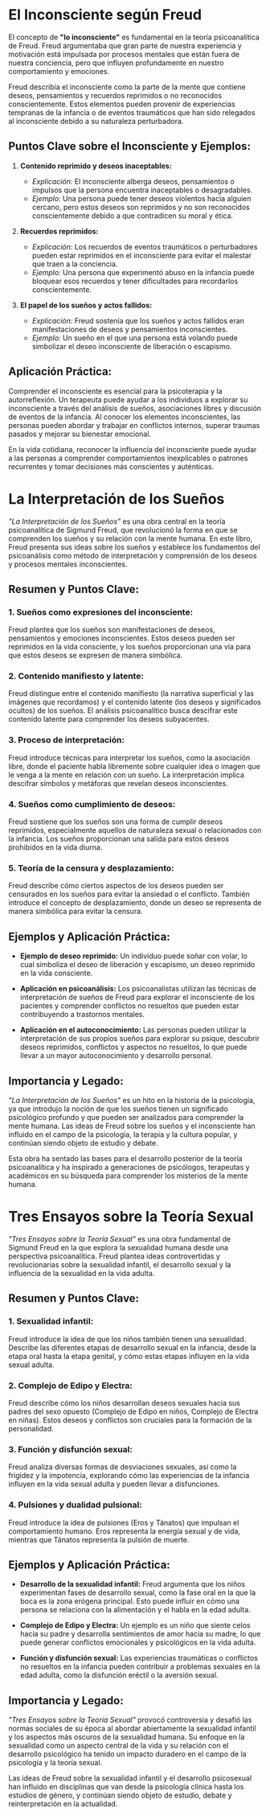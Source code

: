 # El Inconsciente según Freud

El concepto de **"lo inconsciente"** es fundamental en la teoría psicoanalítica de Freud. Freud argumentaba que gran parte de nuestra experiencia y motivación está impulsada por procesos mentales que están fuera de nuestra conciencia, pero que influyen profundamente en nuestro comportamiento y emociones.

Freud describía el inconsciente como la parte de la mente que contiene deseos, pensamientos y recuerdos reprimidos o no reconocidos conscientemente. Estos elementos pueden provenir de experiencias tempranas de la infancia o de eventos traumáticos que han sido relegados al inconsciente debido a su naturaleza perturbadora.

## **Puntos Clave sobre el Inconsciente y Ejemplos:**

1. **Contenido reprimido y deseos inaceptables:**
   - *Explicación:* El inconsciente alberga deseos, pensamientos o impulsos que la persona encuentra inaceptables o desagradables.
   - *Ejemplo:* Una persona puede tener deseos violentos hacia alguien cercano, pero estos deseos son reprimidos y no son reconocidos conscientemente debido a que contradicen su moral y ética.

2. **Recuerdos reprimidos:**
   - *Explicación:* Los recuerdos de eventos traumáticos o perturbadores pueden estar reprimidos en el inconsciente para evitar el malestar que traen a la conciencia.
   - *Ejemplo:* Una persona que experimentó abuso en la infancia puede bloquear esos recuerdos y tener dificultades para recordarlos conscientemente.

3. **El papel de los sueños y actos fallidos:**
   - *Explicación:* Freud sostenía que los sueños y actos fallidos eran manifestaciones de deseos y pensamientos inconscientes.
   - *Ejemplo:* Un sueño en el que una persona está volando puede simbolizar el deseo inconsciente de liberación o escapismo.

## **Aplicación Práctica:**

Comprender el inconsciente es esencial para la psicoterapia y la autorreflexión. Un terapeuta puede ayudar a los individuos a explorar su inconsciente a través del análisis de sueños, asociaciones libres y discusión de eventos de la infancia. Al conocer los elementos inconscientes, las personas pueden abordar y trabajar en conflictos internos, superar traumas pasados y mejorar su bienestar emocional.

En la vida cotidiana, reconocer la influencia del inconsciente puede ayudar a las personas a comprender comportamientos inexplicables o patrones recurrentes y tomar decisiones más conscientes y auténticas.

# La Interpretación de los Sueños

*"La Interpretación de los Sueños"* es una obra central en la teoría psicoanalítica de Sigmund Freud, que revolucionó la forma en que se comprenden los sueños y su relación con la mente humana. En este libro, Freud presenta sus ideas sobre los sueños y establece los fundamentos del psicoanálisis como método de interpretación y comprensión de los deseos y procesos mentales inconscientes.

## **Resumen y Puntos Clave:**

### 1. **Sueños como expresiones del inconsciente:**
Freud plantea que los sueños son manifestaciones de deseos, pensamientos y emociones inconscientes. Estos deseos pueden ser reprimidos en la vida consciente, y los sueños proporcionan una vía para que estos deseos se expresen de manera simbólica.

### 2. **Contenido manifiesto y latente:**
Freud distingue entre el contenido manifiesto (la narrativa superficial y las imágenes que recordamos) y el contenido latente (los deseos y significados ocultos) de los sueños. El análisis psicoanalítico busca descifrar este contenido latente para comprender los deseos subyacentes.

### 3. **Proceso de interpretación:**
Freud introduce técnicas para interpretar los sueños, como la asociación libre, donde el paciente habla libremente sobre cualquier idea o imagen que le venga a la mente en relación con un sueño. La interpretación implica descifrar símbolos y metáforas que revelan deseos inconscientes.

### 4. **Sueños como cumplimiento de deseos:**
Freud sostiene que los sueños son una forma de cumplir deseos reprimidos, especialmente aquellos de naturaleza sexual o relacionados con la infancia. Los sueños proporcionan una salida para estos deseos prohibidos en la vida diurna.

### 5. **Teoría de la censura y desplazamiento:**
Freud describe cómo ciertos aspectos de los deseos pueden ser censurados en los sueños para evitar la ansiedad o el conflicto. También introduce el concepto de desplazamiento, donde un deseo se representa de manera simbólica para evitar la censura.

## **Ejemplos y Aplicación Práctica:**

- **Ejemplo de deseo reprimido:**
  Un individuo puede soñar con volar, lo cual simboliza el deseo de liberación y escapismo, un deseo reprimido en la vida consciente.

- **Aplicación en psicoanálisis:**
  Los psicoanalistas utilizan las técnicas de interpretación de sueños de Freud para explorar el inconsciente de los pacientes y comprender conflictos no resueltos que pueden estar contribuyendo a trastornos mentales.

- **Aplicación en el autoconocimiento:**
  Las personas pueden utilizar la interpretación de sus propios sueños para explorar su psique, descubrir deseos reprimidos, conflictos y aspectos no resueltos, lo que puede llevar a un mayor autoconocimiento y desarrollo personal.

## **Importancia y Legado:**

*"La Interpretación de los Sueños"* es un hito en la historia de la psicología, ya que introdujo la noción de que los sueños tienen un significado psicológico profundo y que pueden ser analizados para comprender la mente humana. Las ideas de Freud sobre los sueños y el inconsciente han influido en el campo de la psicología, la terapia y la cultura popular, y continúan siendo objeto de estudio y debate.

Esta obra ha sentado las bases para el desarrollo posterior de la teoría psicoanalítica y ha inspirado a generaciones de psicólogos, terapeutas y académicos en su búsqueda para comprender los misterios de la mente humana.

# Tres Ensayos sobre la Teoría Sexual

*"Tres Ensayos sobre la Teoría Sexual"* es una obra fundamental de Sigmund Freud en la que explora la sexualidad humana desde una perspectiva psicoanalítica. Freud plantea ideas controvertidas y revolucionarias sobre la sexualidad infantil, el desarrollo sexual y la influencia de la sexualidad en la vida adulta.

## **Resumen y Puntos Clave:**

### 1. **Sexualidad infantil:**
Freud introduce la idea de que los niños también tienen una sexualidad. Describe las diferentes etapas de desarrollo sexual en la infancia, desde la etapa oral hasta la etapa genital, y cómo estas etapas influyen en la vida sexual adulta.

### 2. **Complejo de Edipo y Electra:**
Freud describe cómo los niños desarrollan deseos sexuales hacia sus padres del sexo opuesto (Complejo de Edipo en niños, Complejo de Electra en niñas). Estos deseos y conflictos son cruciales para la formación de la personalidad.

### 3. **Función y disfunción sexual:**
Freud analiza diversas formas de desviaciones sexuales, así como la frigidez y la impotencia, explorando cómo las experiencias de la infancia influyen en la vida sexual adulta y pueden llevar a disfunciones.

### 4. **Pulsiones y dualidad pulsional:**
Freud introduce la idea de pulsiones (Eros y Tánatos) que impulsan el comportamiento humano. Eros representa la energía sexual y de vida, mientras que Tánatos representa la pulsión de muerte.

## **Ejemplos y Aplicación Práctica:**

- **Desarrollo de la sexualidad infantil:**
  Freud argumenta que los niños experimentan fases de desarrollo sexual, como la fase oral en la que la boca es la zona erógena principal. Esto puede influir en cómo una persona se relaciona con la alimentación y el habla en la edad adulta.

- **Complejo de Edipo y Electra:**
  Un ejemplo es un niño que siente celos hacia su padre y desarrolla sentimientos de amor hacia su madre, lo que puede generar conflictos emocionales y psicológicos en la vida adulta.

- **Función y disfunción sexual:**
  Las experiencias traumáticas o conflictos no resueltos en la infancia pueden contribuir a problemas sexuales en la edad adulta, como la disfunción eréctil o la aversión sexual.

## **Importancia y Legado:**

*"Tres Ensayos sobre la Teoría Sexual"* provocó controversia y desafió las normas sociales de su época al abordar abiertamente la sexualidad infantil y los aspectos más oscuros de la sexualidad humana. Su enfoque en la sexualidad como un aspecto central de la vida y su relación con el desarrollo psicológico ha tenido un impacto duradero en el campo de la psicología y la teoría sexual.

Las ideas de Freud sobre la sexualidad infantil y el desarrollo psicosexual han influido en disciplinas que van desde la psicología clínica hasta los estudios de género, y continúan siendo objeto de estudio, debate y reinterpretación en la actualidad.
